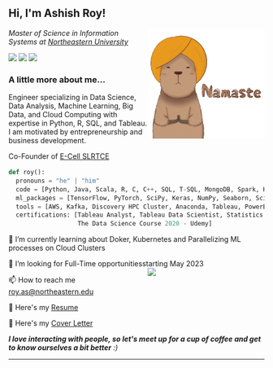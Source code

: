 <h2> Hi, I'm Ashish Roy! </h2> <img align='right' src="https://github.com/royashishneu/royashishneu/blob/main/giphy.gif" width="230">

<p><em>Master of Science in Information Systems at <a href="https://www.northeastern.edu">Northeastern University</a>
</em></p>

<a href="https://www.linkedin.com/in/roy-ashish"> <img src="https://img.shields.io/badge/-Ashish Roy-blue?style=flat&logo=Linkedin&logoColor=white&link=https://www.linkedin.com/in/roy-ashish"></a> <a href="mailto:roy.as@northeastern.edu?body=Hi, I'm Ashish Roy and thank you for reaching out to me! Please type your message below this line."> <img src="https://img.shields.io/badge/-E--mail-red?style=flat&logo=maildotru&logoColor=white"></a> <a href="https://wa.me/18626845570"> <img src="https://img.shields.io/badge/-WhatsApp-green?style=flat&logo=whatsapp&logoColor=white"></a>


### A little more about me...

Engineer specializing in Data Science, Data Analysis, Machine Learning, Big Data, and Cloud Computing with expertise in Python, R, SQL, and Tableau. I am motivated by entrepreneurship and business development.

Co-Founder of <a href="https://www.linkedin.com/company/e-cell-slrtce/?originalSubdomain=in">E-Cell SLRTCE</a>


```python
def roy():
  pronouns = "he" | "him"
  code = [Python, Java, Scala, R, C, C++, SQL, T-SQL, MongoDB, Spark, Hadoop]
  ml_packages = [TensorFlow, PyTorch, SciPy, Keras, NumPy, Seaborn, Scikit-Learn, Pandas, NLTK, Matplotlib]
  tools = [AWS, Kafka, Discovery HPC Cluster, Anaconda, Tableau, PowerBI, MS Office, NetBeans, IntelliJ]
  certifications: [Tableau Analyst, Tableau Data Scientist, Statistics for Data Science and Business Analysis - Udemy,
                   The Data Science Course 2020 - Udemy]
```
🌱 I’m currently learning about Doker, Kubernetes and Parallelizing ML processes on Cloud Clusters 

🤝 I’m looking for Full-Time opportunitiesstarting May 2023 <img align='right' src="https://media.giphy.com/media/qX8pJY8ejpVtD8BNoP/giphy.gif" width="230">

📫 How to reach me roy.as@northeastern.edu 

📄 Here's my <a href="https://drive.google.com/file/d/1LzghHfctRW1Ktr6yR2Wlf5zYc8T8YqxD/view?usp=sharing">Resume</a>

📩 Here's my <a href="https://drive.google.com/file/d/1MqeacFQQng_lKyZXmH-k14-WQSVekjQ9/view?usp=sharing">Cover Letter</a>

<em><b>I love interacting with people, so let's meet up for a cup of coffee and get to know ourselves a bit better</b> :)</em>



---

<!---
royashishneu/royashishneu is a ✨ special ✨ repository because its `README.md` (this file) appears on your GitHub profile.
You can click the Preview link to take a look at your changes.
--->
